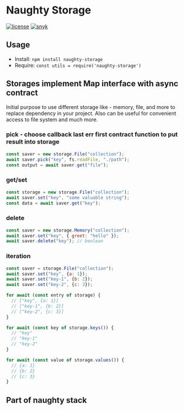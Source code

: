 # Naughty Storage
[![license](https://img.shields.io/badge/license-MIT-blue.svg)](https://github.com/NaughtySora/naughty-storage/blob/master/LICENSE)
[![snyk](https://snyk.io/test/github/NaughtySora/naughty-storage/badge.svg)](https://snyk.io/test/github/NaughtySora/naughty-storage)

## Usage
- Install: `npm install naughty-storage`
- Require: `const utils = require('naughty-storage')`

## Storages implement Map interface with async contract

Initial purpose to use different storage like - memory, file, and more to replace dependency in your project.
Also can be useful for convenient access to file system and much more.

### pick - choose callback last err first contract function to put result into storage 

```js
const saver = new storage.File("collection");
await saver.pick("key", fs.readFile, "./path");
const output = await saver.get("file");
```

### get/set
```js
const storage = new storage.File("collection");
await saver.set("key", "some valuable string");
const data = await saver.get("key");
```

### delete
```js 
const saver = new storage.Memory("collection");
await saver.set("key", { greet: "hello" });
await saver.delete("key"); // boolean
```

### iteration
```js 
const saver = storage.File("collection");
await saver.set("key", {a: 1});
await saver.set("key-1", {b: 2});
await saver.set("key-2", {c: 3});

for await (const entry of storage) {
  // ["key", {a: 1}]
  // ["key-1", {b: 2}]
  // ["key-2", {c: 3}]
}

for await (const key of storage.keys()) {
  // "key"
  // "key-1"
  // "key-2"
}

for await (const value of storage.values()) {
  // {a: 1}
  // {b: 2}
  // {c: 3}
}
```

## Part of naughty stack
